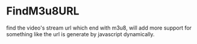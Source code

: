 # FindM3u8URL
find the video's stream url which end with m3u8, will add more support for something like the url is generate by javascript dynamically. 
